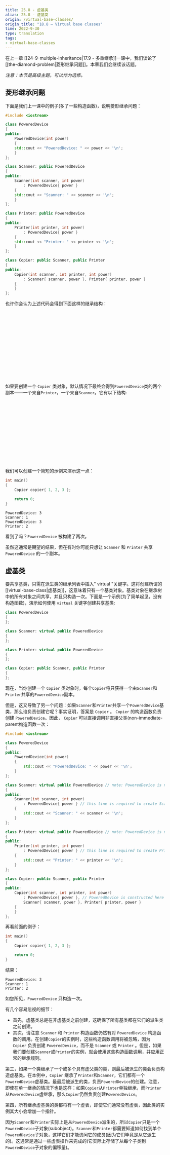 ```yaml
---
title: 25.8 - 虚基类
alias: 25.8 - 虚基类
origin: /virtual-base-classes/
origin_title: "18.8 — Virtual base classes"
time: 2022-9-30
type: translation
tags:
- virtual-base-classes
---
```



在上一章 [[24-9-multiple-inheritance|17.9 - 多重继承]]一课中，我们谈论了[[the-diamond-problem|菱形继承问题]]。本章我们会继续该话题。

*注意：本节是高级主题，可以作为选修。*

## 菱形继承问题

下面是我们上一课中的例子(多了一些构造函数)，说明菱形继承问题：

```cpp
#include <iostream>

class PoweredDevice
{
public:
    PoweredDevice(int power)
    {
	std::cout << "PoweredDevice: " << power << '\n';
    }
};

class Scanner: public PoweredDevice
{
public:
    Scanner(int scanner, int power)
        : PoweredDevice{ power }
    {
	std::cout << "Scanner: " << scanner << '\n';
    }
};

class Printer: public PoweredDevice
{
public:
    Printer(int printer, int power)
        : PoweredDevice{ power }
    {
	std::cout << "Printer: " << printer << '\n';
    }
};

class Copier: public Scanner, public Printer
{
public:
    Copier(int scanner, int printer, int power)
        : Scanner{ scanner, power }, Printer{ printer, power }
    {
    }
};
```

也许你会认为上述代码会得到下面这样的继承结构：

![](data:image/svg+xml,%3Csvg%20xmlns=%22http://www.w3.org/2000/svg%22%20width=%22287%22%20height=%22213%22%3E%3C/svg%3E)

如果要创建一个 `Copier` 类对象，默认情况下最终会得到`PoweredDevice`类的两个副本——一个来自`Printer`，一个来自`Scanner`。它有以下结构:
![](data:image/svg+xml,%3Csvg%20xmlns=%22http://www.w3.org/2000/svg%22%20width=%22344%22%20height=%22213%22%3E%3C/svg%3E)

我们可以创建一个简短的示例来演示这一点：

```cpp
int main()
{
    Copier copier{ 1, 2, 3 };

    return 0;
}
```


```
PoweredDevice: 3
Scanner: 1
PoweredDevice: 3
Printer: 2
```

看到了吗？`PoweredDevice` 被构建了两次。

虽然这通常是期望的结果，但在有时你可能只想让 `Scanner` 和 `Printer` 共享 `PoweredDevice` 的一个副本。


## 虚基类

要共享基类，只需在派生类的继承列表中插入" virtual "关键字。这将创建所谓的[[virtual-base-class|虚基类]]，这意味着只有一个基类对象。基类对象在继承树中的所有对象之间共享，并且只构造一次。下面是一个示例(为了简单起见，没有构造函数)，演示如何使用 `virtual` 关键字创建共享基类:

```cpp
class PoweredDevice
{
};

class Scanner: virtual public PoweredDevice
{
};

class Printer: virtual public PoweredDevice
{
};

class Copier: public Scanner, public Printer
{
};
```

现在，当你创建一个 `Copier` 类对象时，每个`Copier`将只获得一个由`Scanner`和`Printer`共享的`PoweredDevice`副本。

但是，这又导致了另一个问题：如果`Scanner`和`Printer`共享一个`PoweredDevice`基类，那么谁负责创建它呢？事实证明，答案是 `Copier` 。 `Copier` 的构造函数负责创建 `PoweredDevice`。因此， `Copier` 可以直接调用非直接父类(non-immediate-parent构造函数一次：


```cpp
#include <iostream>

class PoweredDevice
{
public:
    PoweredDevice(int power)
    {
		std::cout << "PoweredDevice: " << power << '\n';
    }
};

class Scanner: virtual public PoweredDevice // note: PoweredDevice is now a virtual base class
{
public:
    Scanner(int scanner, int power)
        : PoweredDevice{ power } // this line is required to create Scanner objects, but ignored in this case
    {
		std::cout << "Scanner: " << scanner << '\n';
    }
};

class Printer: virtual public PoweredDevice // note: PoweredDevice is now a virtual base class
{
public:
    Printer(int printer, int power)
        : PoweredDevice{ power } // this line is required to create Printer objects, but ignored in this case
    {
		std::cout << "Printer: " << printer << '\n';
    }
};

class Copier: public Scanner, public Printer
{
public:
    Copier(int scanner, int printer, int power)
        : PoweredDevice{ power }, // PoweredDevice is constructed here
        Scanner{ scanner, power }, Printer{ printer, power }
    {
    }
};
```

再看前面的例子：

```cpp
int main()
{
    Copier copier{ 1, 2, 3 };

    return 0;
}
```

结果：

```
PoweredDevice: 3
Scanner: 1
Printer: 2
```

如您所见，`PoweredDevice` 只构造一次。

有几个容易忽视的细节：

- 首先，虚基类总是在非虚基类之前创建，这确保了所有基类都在它们的派生类之前创建。
- 其次，请注意 `Scanner` 和 `Printer` 构造函数仍然有对 `PoweredDevice` 构造函数的调用。在创建`Copier`的实例时，这些构造函数调用将被忽略，因为 `Copier` 负责创建 `PoweredDevice`，而不是 `Scanner` 或 `Printer` 。但是，如果我们要创建`Scanner`或`Printer`的实例，就会使用这些构造函数调用，并应用正常的继承规则。

第三，如果一个类继承了一个或多个具有虚父类的类，则最后被派生的类会负责构造虚基类。在本例中，`Copier` 继承了`Printer`和`Scanner`，它们都有一个`PoweredDevice`虚基类。最最后被派生的类，负责`PoweredDevice`的创建。注意，即使在单一继承的情况下也是这样：如果`Copier`从`Printer`单独继承，而`Printer`从`PoweredDevice`虚继承，那么`Copier`仍然负责创建`PoweredDevice`。

第四，所有继承虚基类的类都将有一个虚表，即使它们通常没有虚表，因此类的实例其大小会增加一个指针。

因为`Scanner`和`Printer`实际上是从`PoweredDevice`派生的，所以`Copier`只是一个`PoweredDevice`子对象(subobject)。`Scanner`和`Printer`都需要知道如何找到单个`PoweredDevice`子对象，这样它们才能访问它的成员(因为它们毕竟是从它派生的)。这通常是通过一些虚表操作来完成的(它实际上存储了从每个子类到`PoweredDevice`子对象的偏移量)。


